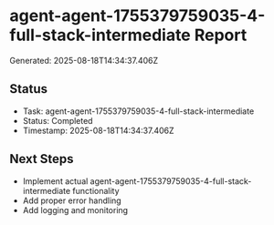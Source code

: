 # agent-agent-1755379759035-4-full-stack-intermediate Report

Generated: 2025-08-18T14:34:37.406Z

## Status
- Task: agent-agent-1755379759035-4-full-stack-intermediate
- Status: Completed
- Timestamp: 2025-08-18T14:34:37.406Z

## Next Steps
- Implement actual agent-agent-1755379759035-4-full-stack-intermediate functionality
- Add proper error handling
- Add logging and monitoring
